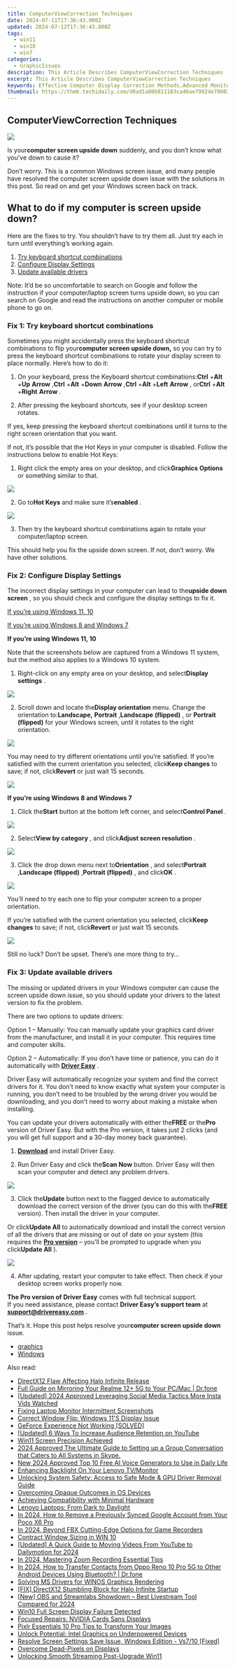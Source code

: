 ```yaml
---
title: ComputerViewCorrection Techniques
date: 2024-07-11T17:36:43.000Z
updated: 2024-07-12T17:36:43.000Z
tags:
  - win11
  - win10
  - win7
categories:
  - GraphicIssues
description: This Article Describes ComputerViewCorrection Techniques
excerpt: This Article Describes ComputerViewCorrection Techniques
keywords: Effective Computer Display Correction Methods,Advanced Monitor Calibration Strategies,Computer Screen Brightness Optimization,Adaptive Display Adjustment Techniques,Ergonomic Computer View Correction Tips,High-Resolution Monitor Settings Guide,Color Grading Computer Display Techniques
thumbnail: https://thmb.techidaily.com/d0ad1a80b811183ca46ae79924e7000317315a162e7cdec3aea5493a006f5c51.jpg
---
```


## ComputerViewCorrection Techniques

![](https://www.drivereasy.com/wp-content/uploads/2023/12/win-11-desktop-upside-down-e1702547403340-1200x750.jpg)

 Is your**computer screen upside down** suddenly, and you don’t know what you’ve down to cause it?

 Don’t worry. This is a common Windows screen issue, and many people have resolved the computer screen upside down issue with the solutions in this post. So read on and get your Windows screen back on track.

## What to do if my computer is screen upside down?

 Here are the fixes to try. You shouldn’t have to try them all. Just try each in turn until everything’s working again.

1. [Try keyboard shortcut combinations](#Fix1)
2. [Configure Display Settings](#Fix2)
3. [Update available drivers](#Fix3)

 Note: It’d be so uncomfortable to search on Google and follow the instruction if your computer/laptop screen turns upside down, so you can search on Google and read the instructions on another computer or mobile phone to go on.

### Fix 1: Try keyboard shortcut combinations

 Sometimes you might accidentally press the keyboard shortcut combinations to flip your**computer screen upside down,** so you can try to press the keyboard shortcut combinations to rotate your display screen to place normally. Here’s how to do it:

 1) On your keyboard, press the Keyboard shortcut combinations:**Ctrl** +**Alt** +**Up** **Arrow** ,**Ctrl** +**Alt** +**Down** **Arrow** ,**Ctrl** +**Alt** +**Left** **Arrow** , or**Ctrl** +**Alt** +**Right** **Arrow** .

 2) After pressing the keyboard shortcuts, see if your desktop screen rotates.

 If yes, keep pressing the keyboard shortcut combinations until it turns to the right screen orientation that you want.

 If not, it’s possible that the Hot Keys in your computer is disabled. Follow the instructions below to enable Hot Keys:

 1) Right click the empty area on your desktop, and click**Graphics** **Options** or something similar to that.

![](https://images.drivereasy.com/wp-content/uploads/2018/06/img_5b18e563d98db.jpg)

 2) Go to**Hot Keys** and make sure it’s**enabled** .

![](https://images.drivereasy.com/wp-content/uploads/2018/06/img_5b18e59b14930.jpg)

 3) Then try the keyboard shortcut combinations again to rotate your computer/laptop screen.

 This should help you fix the upside down screen. If not, don’t worry. We have other solutions.

### Fix 2: Configure Display Settings

 The incorrect display settings in your computer can lead to the**upside down screen** , so you should check and configure the display settings to fix it.

[If you’re using Windows 11, 10](#Step1)

[If you’re using Windows 8 and Windows 7](#Step2)

**If you’re using Windows 11, 10**

 Note that the screenshots below are captured from a Windows 11 system, but the method also applies to a Windows 10 system.

 1) Right-click on any empty area on your desktop, and select**Display settings** .

![](https://www.drivereasy.com/wp-content/uploads/2019/12/win-11-display-settings.jpg)

 2) Scroll down and locate the**Display orientation** menu. Change the orientation to:**Landscape,** **Portrait** ,**Landscape** **(flipped)** , or **Portrait (flipped)** for your Windows screen, until it rotates to the right orientation.

![](https://www.drivereasy.com/wp-content/uploads/2018/06/win-11-desktop-upside-down-orientation.jpg)

 You may need to try different orientations until you’re satisfied. If you’re satisfied with the current orientation you selected, click**Keep changes** to save; if not, click**Revert** or just wait 15 seconds.

![](https://www.drivereasy.com/wp-content/uploads/2018/06/win-11-desktop-upside-down-save-changes.jpg)

**If you’re using Windows 8 and Windows 7**

 1) Click the**Start** button at the bottom left corner, and select**Control Panel** .

![](https://images.drivereasy.com/wp-content/uploads/2018/06/img_5b1912517899f.jpg)

 2) Select**View by category** , and click**Adjust screen resolution** .

![](https://images.drivereasy.com/wp-content/uploads/2018/06/img_5b19127f11a3b.jpg)

 3) Click the drop down menu next to**Orientation** , and select**Portrait** ,**Landscape (flipped)** ,**Portrait (flipped)** , and click**OK** .

![](https://images.drivereasy.com/wp-content/uploads/2018/06/img_5b1912cecb794.jpg)

 You’ll need to try each one to flip your computer screen to a proper orientation.

 If you’re satisfied with the current orientation you selected, click**Keep changes** to save; if not, click**Revert** or just wait 15 seconds.

![](https://images.drivereasy.com/wp-content/uploads/2018/06/img_5b19130eb9613.jpg)

 Still no luck? Don’t be upset. There’s one more thing to try…

### Fix 3: Update available drivers

 The missing or updated drivers in your Windows computer can cause the screen upside down issue, so you should update your drivers to the latest version to fix the problem.

There are two options to update drivers:

 Option 1 – Manually: You can manually update your graphics card driver from the manufacturer, and install it in your computer. This requires time and computer skills.

 Option 2 – Automatically: If you don’t have time or patience, you can do it automatically with **[Driver Easy](https://tools.techidaily.com/drivereasy/download/)**  .

 Driver Easy will automatically recognize your system and find the correct drivers for it. You don’t need to know exactly what system your computer is running, you don’t need to be troubled by the wrong driver you would be downloading, and you don’t need to worry about making a mistake when installing.

 You can update your drivers automatically with either the**FREE** or the**Pro** version of Driver Easy. But with the Pro version, it takes just 2 clicks (and you will get full support and a 30-day money back guarantee).

 1) **[Download](https://tools.techidaily.com/drivereasy/download/)**  and install Driver Easy.

 2) Run Driver Easy and click the**Scan Now** button. Driver Easy will then scan your computer and detect any problem drivers.

![](https://images.drivereasy.com/wp-content/uploads/2018/06/img_5b1665b20185d.jpg)

 3) Click the**Update** button next to the flagged device to automatically download the correct version of the driver (you can do this with the**FREE** version). Then install the driver in your computer.

 Or click**Update All** to automatically download and install the correct version of all the drivers that are missing or out of date on your system (this requires the **[Pro version](https://tools.techidaily.com/drivereasy/download/)**  – you’ll be prompted to upgrade when you click**Update All** ).

![](https://images.drivereasy.com/wp-content/uploads/2018/06/img_5b166616338a7.jpg)

 4) After updating, restart your computer to take effect. Then check if your desktop screen works properly now.

**The Pro version of Driver Easy** comes with full technical support.  
 If you need assistance, please contact **Driver Easy’s support team** at **[support@drivereasy.com](mailto:support@drivereasy.com) .**

 That’s it. Hope this post helps resolve your**computer screen upside down** issue.

* [graphics](https://tools.techidaily.com/drivereasy/download/)
* [Windows](https://tools.techidaily.com/drivereasy/download/)

<ins class="adsbygoogle"
     style="display:block"
     data-ad-format="autorelaxed"
     data-ad-client="ca-pub-7571918770474297"
     data-ad-slot="1223367746"></ins>



<ins class="adsbygoogle"
     style="display:block"
     data-ad-client="ca-pub-7571918770474297"
     data-ad-slot="8358498916"
     data-ad-format="auto"
     data-full-width-responsive="true"></ins>



<span class="atpl-alsoreadstyle">Also read:</span>
<div><ul>
<li><a href="https://graphic-issues.techidaily.com/directx12-flaw-affecting-halo-infinite-release/"><u>DirectX12 Flaw Affecting Halo Infinite Release</u></a></li>
<li><a href="https://screen-mirror.techidaily.com/full-guide-on-mirroring-your-realme-12plus-5g-to-your-pcmac-drfone-by-drfone-android/"><u>Full Guide on Mirroring Your Realme 12+ 5G to Your PC/Mac | Dr.fone</u></a></li>
<li><a href="https://instagram-video-files.techidaily.com/updated-2024-approved-leveraging-social-media-tactics-more-insta-vids-watched/"><u>[Updated] 2024 Approved  Leveraging Social Media Tactics  More Insta Vids Watched</u></a></li>
<li><a href="https://graphic-issues.techidaily.com/fixing-laptop-monitor-intermittent-screenshots/"><u>Fixing Laptop Monitor Intermittent Screenshots</u></a></li>
<li><a href="https://graphic-issues.techidaily.com/correct-window-flip-windows-11s-display-issue/"><u>Correct Window Flip: Windows 11'S Display Issue</u></a></li>
<li><a href="https://graphic-issues.techidaily.com/geforce-experience-not-working-solved/"><u>GeForce Experience Not Working [SOLVED]</u></a></li>
<li><a href="https://youtube-video-recordings.techidaily.com/updated-6-ways-to-increase-audience-retention-on-youtube/"><u>[Updated] 6 Ways To Increase Audience Retention on YouTube</u></a></li>
<li><a href="https://graphic-issues.techidaily.com/win11-screen-precision-achieved/"><u>Win11 Screen Precision Achieved</u></a></li>
<li><a href="https://video-capture.techidaily.com/1715860183123-2024-approved-the-ultimate-guide-to-setting-up-a-group-conversation-that-caters-to-all-systems-in-skype/"><u>2024 Approved  The Ultimate Guide to Setting up a Group Conversation that Caters to All Systems in Skype.</u></a></li>
<li><a href="https://ai-voice-clone.techidaily.com/new-2024-approved-top-10-free-ai-voice-generators-to-use-in-daily-life/"><u>New 2024 Approved Top 10 Free AI Voice Generators to Use in Daily Life</u></a></li>
<li><a href="https://graphic-issues.techidaily.com/enhancing-backlight-on-your-lenovo-tvmonitor/"><u>Enhancing Backlight On Your Lenovo TV/Monitor</u></a></li>
<li><a href="https://graphic-issues.techidaily.com/unlocking-system-safety-access-to-safe-mode-and-gpu-driver-removal-guide/"><u>Unlocking System Safety: Access to Safe Mode & GPU Driver Removal Guide</u></a></li>
<li><a href="https://graphic-issues.techidaily.com/overcoming-opaque-outcomes-in-os-devices/"><u>Overcoming Opaque Outcomes in OS Devices</u></a></li>
<li><a href="https://graphic-issues.techidaily.com/achieving-compatibility-with-minimal-hardware/"><u>Achieving Compatibility with Minimal Hardware</u></a></li>
<li><a href="https://graphic-issues.techidaily.com/lenovo-laptops-from-dark-to-daylight/"><u>Lenovo Laptops: From Dark to Daylight</u></a></li>
<li><a href="https://easy-unlock-android.techidaily.com/in-2024-how-to-remove-a-previously-synced-google-account-from-your-poco-x6-pro-by-drfone-android/"><u>In 2024, How to Remove a Previously Synced Google Account from Your Poco X6 Pro</u></a></li>
<li><a href="https://digital-screen-recording.techidaily.com/in-2024-beyond-fbx-cutting-edge-options-for-game-recorders/"><u>In 2024, Beyond FBX  Cutting-Edge Options for Game Recorders</u></a></li>
<li><a href="https://graphic-issues.techidaily.com/contract-window-sizing-in-win-10/"><u>Contract Window Sizing in WIN 10</u></a></li>
<li><a href="https://facebook-video-share.techidaily.com/updated-a-quick-guide-to-moving-videos-from-youtube-to-dailymotion-for-2024/"><u>[Updated] A Quick Guide to Moving Videos From YouTube to Dailymotion for 2024</u></a></li>
<li><a href="https://digital-screen-recording.techidaily.com/in-2024-mastering-zoom-recording-essential-tips/"><u>In 2024, Mastering Zoom Recording  Essential Tips</u></a></li>
<li><a href="https://android-transfer.techidaily.com/in-2024-how-to-transfer-contacts-from-oppo-reno-10-pro-5g-to-other-android-devices-using-bluetooth-drfone-by-drfone-transfer-from-android-transfer-from-android/"><u>In 2024, How to Transfer Contacts from Oppo Reno 10 Pro 5G to Other Android Devices Using Bluetooth? | Dr.fone</u></a></li>
<li><a href="https://graphic-issues.techidaily.com/solving-ms-drivers-for-winos-graphics-rendering/"><u>Solving MS Drivers for WINOS Graphics Rendering</u></a></li>
<li><a href="https://graphic-issues.techidaily.com/fix-directx12-stumbling-block-for-halo-infinite-startup/"><u>[FIX] DirectX12 Stumbling Block for Halo Infinite Startup</u></a></li>
<li><a href="https://remote-screen-capture.techidaily.com/new-obs-and-streamlabs-showdown-best-livestream-tool-compared-for-2024/"><u>[New] OBS and Streamlabs Showdown – Best Livestream Tool Compared for 2024</u></a></li>
<li><a href="https://graphic-issues.techidaily.com/win10-full-screen-display-failure-detected/"><u>Win10 Full Screen Display Failure Detected</u></a></li>
<li><a href="https://graphic-issues.techidaily.com/focused-repairs-nvidia-cards-sans-displays/"><u>Focused Repairs: NVIDIA Cards Sans Displays</u></a></li>
<li><a href="https://extra-hints.techidaily.com/pixlr-essentials-10-pro-tips-to-transform-your-images/"><u>Pixlr Essentials  10 Pro Tips to Transform Your Images</u></a></li>
<li><a href="https://graphic-issues.techidaily.com/unlock-potential-intel-graphics-on-underpowered-devices/"><u>Unlock Potential: Intel Graphics on Underpowered Devices</u></a></li>
<li><a href="https://graphic-issues.techidaily.com/resolve-screen-settings-save-issue-windows-edition-vs710-fixed/"><u>Resolve Screen Settings Save Issue, Windows Edition - Vs7/10 [Fixed]</u></a></li>
<li><a href="https://graphic-issues.techidaily.com/overcome-dead-pixels-on-displays/"><u>Overcome Dead-Pixels on Displays</u></a></li>
<li><a href="https://graphic-issues.techidaily.com/unlocking-smooth-streaming-post-upgrade-win11/"><u>Unlocking Smooth Streaming Post-Upgrade Win11</u></a></li>
</ul></div>

